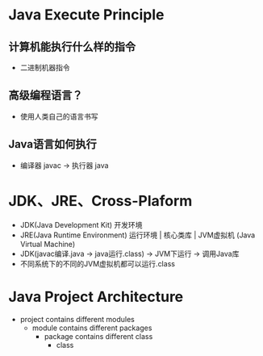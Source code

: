 # Java Execute Principle

## 计算机能执行什么样的指令

- 二进制机器指令

## 高级编程语言？

- 使用人类自己的语言书写

## Java语言如何执行

- 编译器 javac -> 执行器 java

# JDK、JRE、Cross-Plaform

- JDK(Java Development Kit) 开发环境 
- JRE(Java Runtime Environment) 运行环境 | 核心类库 | JVM虚拟机 (Java Virtual Machine)
- JDK(javac编译.java -> java运行.class) -> JVM下运行 -> 调用Java库
- 不同系统下的不同的JVM虚拟机都可以运行.class

# Java Project Architecture

- project contains different modules
  - module contains different packages
    - package contains different class
      - class